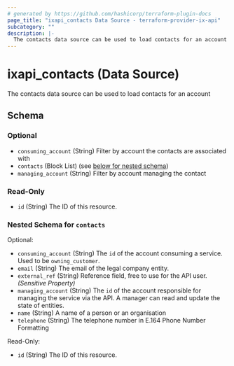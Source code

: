 ```yaml
---
# generated by https://github.com/hashicorp/terraform-plugin-docs
page_title: "ixapi_contacts Data Source - terraform-provider-ix-api"
subcategory: ""
description: |-
  The contacts data source can be used to load contacts for an account
---
```


# ixapi_contacts (Data Source)

The contacts data source can be used to load contacts for an account



<!-- schema generated by tfplugindocs -->
## Schema

### Optional

- `consuming_account` (String) Filter by account the contacts are associated with
- `contacts` (Block List) (see [below for nested schema](#nestedblock--contacts))
- `managing_account` (String) Filter by account managing the contact

### Read-Only

- `id` (String) The ID of this resource.

<a id="nestedblock--contacts"></a>
### Nested Schema for `contacts`

Optional:

- `consuming_account` (String) The `id` of the account consuming a service.  Used to be `owning_customer`.
- `email` (String) The email of the legal company entity.
- `external_ref` (String) Reference field, free to use for the API user. *(Sensitive Property)*
- `managing_account` (String) The `id` of the account responsible for managing the service via the API. A manager can read and update the state of entities.
- `name` (String) A name of a person or an organisation
- `telephone` (String) The telephone number in E.164 Phone Number Formatting

Read-Only:

- `id` (String) The ID of this resource.


